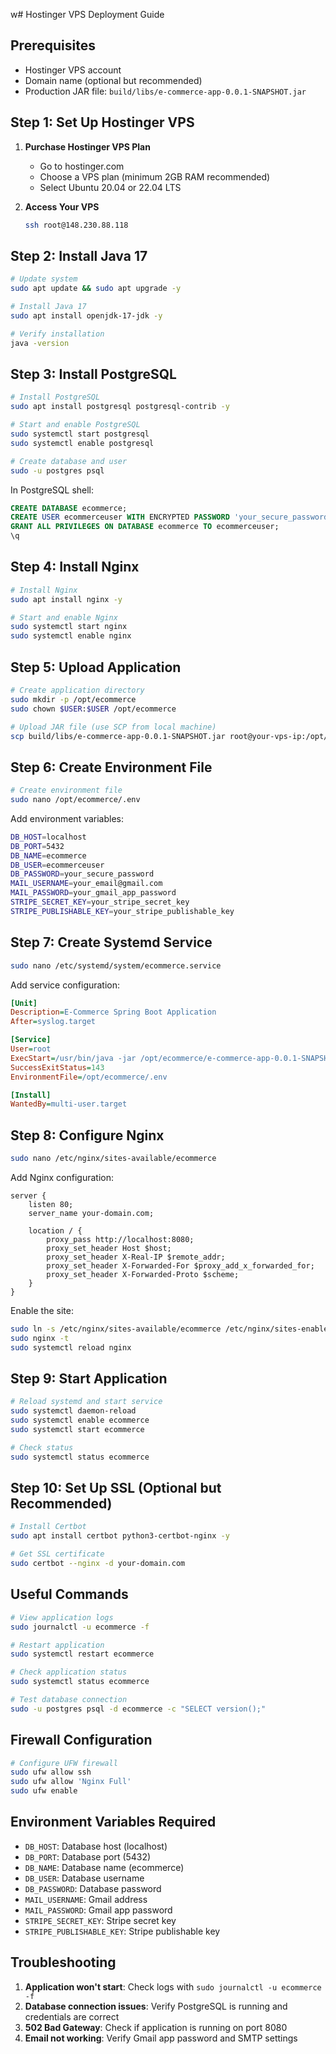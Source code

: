 w# Hostinger VPS Deployment Guide

## Prerequisites
- Hostinger VPS account
- Domain name (optional but recommended)
- Production JAR file: `build/libs/e-commerce-app-0.0.1-SNAPSHOT.jar`

## Step 1: Set Up Hostinger VPS

1. **Purchase Hostinger VPS Plan**
   - Go to hostinger.com
   - Choose a VPS plan (minimum 2GB RAM recommended)
   - Select Ubuntu 20.04 or 22.04 LTS

2. **Access Your VPS**
   ```bash
   ssh root@148.230.88.118
   ```

## Step 2: Install Java 17

```bash
# Update system
sudo apt update && sudo apt upgrade -y

# Install Java 17
sudo apt install openjdk-17-jdk -y

# Verify installation
java -version
```

## Step 3: Install PostgreSQL

```bash
# Install PostgreSQL
sudo apt install postgresql postgresql-contrib -y

# Start and enable PostgreSQL
sudo systemctl start postgresql
sudo systemctl enable postgresql

# Create database and user
sudo -u postgres psql
```

In PostgreSQL shell:
```sql
CREATE DATABASE ecommerce;
CREATE USER ecommerceuser WITH ENCRYPTED PASSWORD 'your_secure_password';
GRANT ALL PRIVILEGES ON DATABASE ecommerce TO ecommerceuser;
\q
```

## Step 4: Install Nginx

```bash
# Install Nginx
sudo apt install nginx -y

# Start and enable Nginx
sudo systemctl start nginx
sudo systemctl enable nginx
```

## Step 5: Upload Application

```bash
# Create application directory
sudo mkdir -p /opt/ecommerce
sudo chown $USER:$USER /opt/ecommerce

# Upload JAR file (use SCP from local machine)
scp build/libs/e-commerce-app-0.0.1-SNAPSHOT.jar root@your-vps-ip:/opt/ecommerce/
```

## Step 6: Create Environment File

```bash
# Create environment file
sudo nano /opt/ecommerce/.env
```

Add environment variables:
```bash
DB_HOST=localhost
DB_PORT=5432
DB_NAME=ecommerce
DB_USER=ecommerceuser
DB_PASSWORD=your_secure_password
MAIL_USERNAME=your_email@gmail.com
MAIL_PASSWORD=your_gmail_app_password
STRIPE_SECRET_KEY=your_stripe_secret_key
STRIPE_PUBLISHABLE_KEY=your_stripe_publishable_key
```

## Step 7: Create Systemd Service

```bash
sudo nano /etc/systemd/system/ecommerce.service
```

Add service configuration:
```ini
[Unit]
Description=E-Commerce Spring Boot Application
After=syslog.target

[Service]
User=root
ExecStart=/usr/bin/java -jar /opt/ecommerce/e-commerce-app-0.0.1-SNAPSHOT.jar --spring.profiles.active=prod
SuccessExitStatus=143
EnvironmentFile=/opt/ecommerce/.env

[Install]
WantedBy=multi-user.target
```

## Step 8: Configure Nginx

```bash
sudo nano /etc/nginx/sites-available/ecommerce
```

Add Nginx configuration:
```nginx
server {
    listen 80;
    server_name your-domain.com;

    location / {
        proxy_pass http://localhost:8080;
        proxy_set_header Host $host;
        proxy_set_header X-Real-IP $remote_addr;
        proxy_set_header X-Forwarded-For $proxy_add_x_forwarded_for;
        proxy_set_header X-Forwarded-Proto $scheme;
    }
}
```

Enable the site:
```bash
sudo ln -s /etc/nginx/sites-available/ecommerce /etc/nginx/sites-enabled/
sudo nginx -t
sudo systemctl reload nginx
```

## Step 9: Start Application

```bash
# Reload systemd and start service
sudo systemctl daemon-reload
sudo systemctl enable ecommerce
sudo systemctl start ecommerce

# Check status
sudo systemctl status ecommerce

```

## Step 10: Set Up SSL (Optional but Recommended)

```bash
# Install Certbot
sudo apt install certbot python3-certbot-nginx -y

# Get SSL certificate
sudo certbot --nginx -d your-domain.com
```

## Useful Commands

```bash
# View application logs
sudo journalctl -u ecommerce -f

# Restart application
sudo systemctl restart ecommerce

# Check application status
sudo systemctl status ecommerce

# Test database connection
sudo -u postgres psql -d ecommerce -c "SELECT version();"
```

## Firewall Configuration

```bash
# Configure UFW firewall
sudo ufw allow ssh
sudo ufw allow 'Nginx Full'
sudo ufw enable
```

## Environment Variables Required

- `DB_HOST`: Database host (localhost)
- `DB_PORT`: Database port (5432)
- `DB_NAME`: Database name (ecommerce)
- `DB_USER`: Database username
- `DB_PASSWORD`: Database password
- `MAIL_USERNAME`: Gmail address
- `MAIL_PASSWORD`: Gmail app password
- `STRIPE_SECRET_KEY`: Stripe secret key
- `STRIPE_PUBLISHABLE_KEY`: Stripe publishable key

## Troubleshooting

1. **Application won't start**: Check logs with `sudo journalctl -u ecommerce -f`
2. **Database connection issues**: Verify PostgreSQL is running and credentials are correct
3. **502 Bad Gateway**: Check if application is running on port 8080
4. **Email not working**: Verify Gmail app password and SMTP settings